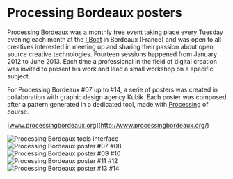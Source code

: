 Processing Bordeaux posters
===========================

[Processing Bordeaux](http://www.processingbordeaux.org/) was a monthly free event taking place every Tuesday evening each month at the [I.Boat](http://www.iboat.eu) in Bordeaux (France) and was open to all creatives interested in meeting up and sharing their passion about open source creative technologies.
Fourteen sessions happened from January 2012 to June 2013. Each time a professional in the field of digital creation was invited to present his work and lead a small workshop on a specific subject. 

For Processing Bordeaux #07 up to #14, a serie of posters was created in collaboration with graphic design agency Kubik. Each poster was composed after a pattern generated in a dedicated tool, made with [Processing](http://www.processing.org) of course. 

[www.processingbordeaux.org](http://www.processingbordeaux.org/)

![Processing Bordeaux tools interface](http://v3ga.github.io/Images/Processing-Bordeaux/Processing_Bordeaux_tools.png)
![Processing Bordeaux poster #07 #08](http://v3ga.github.io/Images/Processing-Bordeaux/Processing_Bordeaux_07_08.jpg)
![Processing Bordeaux poster #09 #10](http://v3ga.github.io/Images/Processing-Bordeaux/Processing_Bordeaux_09_10.jpg)
![Processing Bordeaux poster #11 #12](http://v3ga.github.io/Images/Processing-Bordeaux/Processing_Bordeaux_11_12.jpg)
![Processing Bordeaux poster #13 #14](http://v3ga.github.io/Images/Processing-Bordeaux/Processing_Bordeaux_13_14.jpg)
